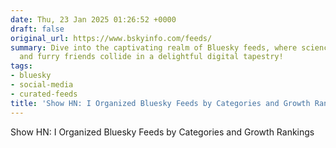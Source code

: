 ```yaml
---
date: Thu, 23 Jan 2025 01:26:52 +0000
draft: false
original_url: https://www.bskyinfo.com/feeds/
summary: Dive into the captivating realm of Bluesky feeds, where science, literature,
  and furry friends collide in a delightful digital tapestry!
tags:
- bluesky
- social-media
- curated-feeds
title: 'Show HN: I Organized Bluesky Feeds by Categories and Growth Rankings'
---
```


Show HN: I Organized Bluesky Feeds by Categories and Growth Rankings